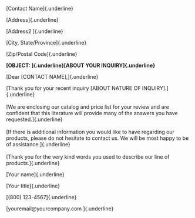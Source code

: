 [Contact Name]{.underline}

[Address]{.underline}

[Address2 ]{.underline}

[City, State/Province]{.underline}

[Zip/Postal Code]{.underline}

**[OBJECT: ]{.underline}[ABOUT YOUR INQUIRY]{.underline}**

[Dear \[CONTACT NAME\],]{.underline}

[Thank you for your recent inquiry \[ABOUT NATURE OF
INQUIRY\].]{.underline}\
\
[We are enclosing our catalog and price list for your review and are
confident that this literature will provide many of the answers you have
requested.]{.underline}\
\
[If there is additional information you would like to have regarding our
products, please do not hesitate to contact us. We will be most happy to
be of assistance.]{.underline}\
\
[Thank you for the very kind words you used to describe our line of
products.]{.underline}

[Your name]{.underline}

[Your title]{.underline}

[(800) 123-4567]{.underline}

[youremail\@yourcompany.com ]{.underline}
